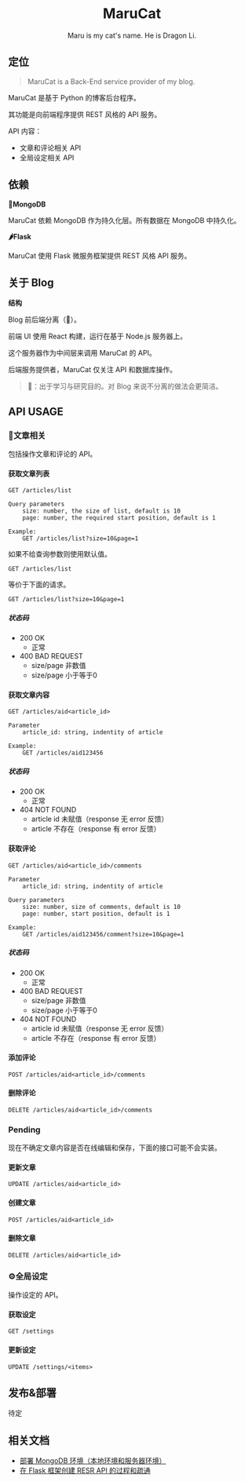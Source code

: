 <h1 style="text-align:center;">MaruCat</h1>

<div style="text-align:center;"> Maru is my cat's name. He is Dragon Li.</div>

## 定位

> MaruCat is a Back-End service provider of my blog.

MaruCat 是基于 Python 的博客后台程序。

其功能是向前端程序提供 REST 风格的 API 服务。

API 内容：

* 文章和评论相关 API
* 全局设定相关 API

## 依赖

**🍃MongoDB**

MaruCat 依赖 MongoDB 作为持久化层。所有数据在 MongoDB 中持久化。

**🌶️Flask**

MaruCat 使用 Flask 微服务框架提供 REST 风格 API 服务。

## 关于 Blog

**结构**

Blog 前后端分离（🌟）。

前端 UI 使用 React 构建，运行在基于 Node.js 服务器上。

这个服务器作为中间层来调用 MaruCat 的 API。

后端服务提供者，MaruCat 仅关注 API 和数据库操作。

> 🌟：出于学习与研究目的。对 Blog 来说不分离的做法会更简洁。

## API USAGE

### 📝文章相关

包括操作文章和评论的 API。

#### 获取文章列表

```
GET /articles/list

Query parameters
    size: number, the size of list, default is 10
    page: number, the required start position, default is 1

Example:
    GET /articles/list?size=10&page=1
```

如果不给查询参数则使用默认值。

```
GET /articles/list
```

等价于下面的请求。

```
GET /articles/list?size=10&page=1
```

##### 状态码

* 200 OK
    * 正常
* 400 BAD REQUEST
    * size/page 非数值
    * size/page 小于等于0


#### 获取文章内容

```
GET /articles/aid<article_id>

Parameter
    article_id: string, indentity of article

Example:
    GET /articles/aid123456
```

##### 状态码

* 200 OK
    * 正常
* 404 NOT FOUND
    * article id 未赋值（response 无 error 反馈）
    * article 不存在（response 有 error 反馈）


#### 获取评论

```
GET /articles/aid<article_id>/comments

Parameter
    article_id: string, indentity of article

Query parameters
    size: number, size of comments, default is 10
    page: number, start position, default is 1

Example:
    GET /articles/aid123456/comment?size=10&page=1
```

##### 状态码

* 200 OK
    * 正常
* 400 BAD REQUEST
    * size/page 非数值
    * size/page 小于等于0
* 404 NOT FOUND
    * article id 未赋值（response 无 error 反馈）
    * article 不存在（response 有 error 反馈）

#### 添加评论

```
POST /articles/aid<article_id>/comments
```

#### 删除评论

```
DELETE /articles/aid<article_id>/comments
```

### Pending

现在不确定文章内容是否在线编辑和保存，下面的接口可能不会实装。

#### 更新文章

```
UPDATE /articles/aid<article_id>
```

#### 创建文章

```
POST /articles/aid<article_id>
```

#### 删除文章

```
DELETE /articles/aid<article_id>
```

### ⚙全局设定

操作设定的 API。

#### 获取设定

```
GET /settings
```

#### 更新设定

```
UPDATE /settings/<items>
```

## 发布&部署

待定

## 相关文档

* [部署 MongoDB 环境（本地环境和服务器环境）](docs/deploy-mongodb.md)
* [在 Flask 框架创建 RESR API 的过程和疏通](docs/create-rest-api.md)

